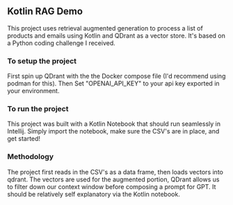
Kotlin RAG Demo
---------------

This project uses retrieval augmented generation to process a list of products and emails using Kotlin and QDrant as a vector store. It's based on a Python coding challenge I received.

### To setup the project

First spin up QDrant with the the Docker compose file (I'd recommend using podman for this). Then Set "OPENAI_API_KEY" to your api key exported in your environment.

### To run the project

This project was built with a Kotlin Notebook that should run seamlessly in Intellij. Simply import the notebook, make sure the CSV's are in place, and get started!

### Methodology

The project first reads in the CSV's as a data frame, then loads vectors into qdrant. The vectors are used for the augmented portion, QDrant allows us to filter down our context window before composing a prompt for GPT. It should be relatively self explanatory via the Kotlin notebook.
